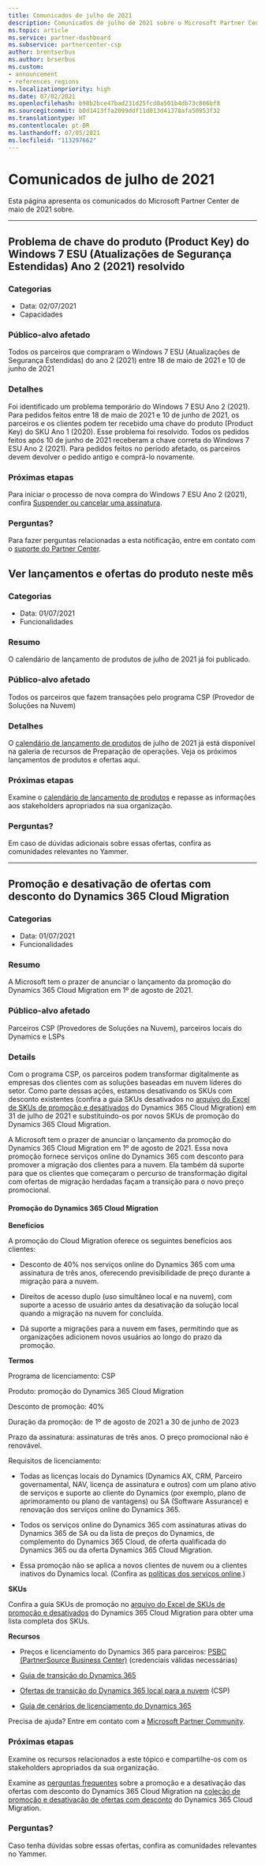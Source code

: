 ```yaml
---
title: Comunicados de julho de 2021
description: Comunicados de julho de 2021 sobre o Microsoft Partner Center, incluindo novas funcionalidades, promoções, ofertas, mercados ou alterações nas ofertas existentes.
ms.topic: article
ms.service: partner-dashboard
ms.subservice: partnercenter-csp
author: brentserbus
ms.author: brserbus
ms.custom:
- announcement
- references_regions
ms.localizationpriority: high
ms.date: 07/02/2021
ms.openlocfilehash: b98b2bce47bad231d25fcd0a501b4db73c866bf8
ms.sourcegitcommit: b0d1413ffa2099ddf11d013d41378afa50953f32
ms.translationtype: HT
ms.contentlocale: pt-BR
ms.lasthandoff: 07/05/2021
ms.locfileid: "113297662"
---
```

# <a name="july-2021-announcements"></a>Comunicados de julho de 2021

Esta página apresenta os comunicados do Microsoft Partner Center de maio de 2021 sobre.

________________
## <a name="windows-7-extended-security-updates-esu-year-2-2021-product-key-issue-resolved"></a><a name="3"></a>Problema de chave do produto (Product Key) do Windows 7 ESU (Atualizações de Segurança Estendidas) Ano 2 (2021) resolvido

### <a name="categories"></a>Categorias

- Data: 02/07/2021
- Capacidades
 
### <a name="impacted-audience"></a>Público-alvo afetado

Todos os parceiros que compraram o Windows 7 ESU (Atualizações de Segurança Estendidas) do ano 2 (2021) entre 18 de maio de 2021 e 10 de junho de 2021

### <a name="details"></a>Detalhes

Foi identificado um problema temporário do Windows 7 ESU Ano 2 (2021). Para pedidos feitos entre 18 de maio de 2021 e 10 de junho de 2021, os parceiros e os clientes podem ter recebido uma chave do produto (Product Key) do SKU Ano 1 (2020). Esse problema foi resolvido. Todos os pedidos feitos após 10 de junho de 2021 receberam a chave correta do Windows 7 ESU Ano 2 (2021). Para pedidos feitos no período afetado, os parceiros devem devolver o pedido antigo e comprá-lo novamente.

### <a name="next-steps"></a>Próximas etapas

Para iniciar o processo de nova compra do Windows 7 ESU Ano 2 (2021), confira [Suspender ou cancelar uma assinatura](../create-a-new-subscription.md#suspend-or-cancel-a-subscription).

### <a name="questions"></a>Perguntas?

Para fazer perguntas relacionadas a esta notificação, entre em contato com o [suporte do Partner Center](https://partner.microsoft.com/support/?stage=1).


## <a name="view-this-months-product-launches-and-offers"></a><a name="2"></a>Ver lançamentos e ofertas do produto neste mês

### <a name="categories"></a>Categorias

- Data: 01/07/2021
- Funcionalidades

### <a name="summary"></a>Resumo

O calendário de lançamento de produtos de julho de 2021 já foi publicado.

### <a name="impacted-audience"></a>Público-alvo afetado

Todos os parceiros que fazem transações pelo programa CSP (Provedor de Soluções na Nuvem)

### <a name="details"></a>Detalhes

O [calendário de lançamento de produtos](https://partner.microsoft.com/resources/collection/product-launch-calendar-collection#/) de julho de 2021 já está disponível na galeria de recursos de Preparação de operações. Veja os próximos lançamentos de produtos e ofertas aqui.

### <a name="next-steps"></a>Próximas etapas

Examine o [calendário de lançamento de produtos](https://partner.microsoft.com/resources/collection/product-launch-calendar-collection#/) e repasse as informações aos stakeholders apropriados na sua organização.  

### <a name="questions"></a>Perguntas?

Em caso de dúvidas adicionais sobre essas ofertas, confira as comunidades relevantes no Yammer.

________________
## <a name="dynamics-365-cloud-migration-promotion-and-retirement-of-discounted-offers"></a><a name="1"></a>Promoção e desativação de ofertas com desconto do Dynamics 365 Cloud Migration

### <a name="categories"></a>Categorias

- Data: 01/07/2021
- Funcionalidades

### <a name="summary"></a>Resumo

A Microsoft tem o prazer de anunciar o lançamento da promoção do Dynamics 365 Cloud Migration em 1º de agosto de 2021.

### <a name="impacted-audience"></a>Público-alvo afetado

Parceiros CSP (Provedores de Soluções na Nuvem), parceiros locais do Dynamics e LSPs

### <a name="details"></a>Details

Com o programa CSP, os parceiros podem transformar digitalmente as empresas dos clientes com as soluções baseadas em nuvem líderes do setor. Como parte dessas ações, estamos desativando os SKUs com desconto existentes (confira a guia SKUs desativados no [arquivo do Excel de SKUs de promoção e desativados](https://partner.microsoft.com/resources/detail/dynamics-365-cloud-promotion-retired-skus-xls) do Dynamics 365 Cloud Migration) em 31 de julho de 2021 e substituindo-os por novos SKUs de promoção do Dynamics 365 Cloud Migration.

A Microsoft tem o prazer de anunciar o lançamento da promoção do Dynamics 365 Cloud Migration em 1º de agosto de 2021. Essa nova promoção fornece serviços online do Dynamics 365 com desconto para promover a migração dos clientes para a nuvem. Ela também dá suporte para que os clientes que começaram o percurso de transformação digital com ofertas de migração herdadas façam a transição para o novo preço promocional.

#### <a name="dynamics-365-cloud-migration-promotion"></a>Promoção do Dynamics 365 Cloud Migration

**Benefícios**

A promoção do Cloud Migration oferece os seguintes benefícios aos clientes:  

- Desconto de 40% nos serviços online do Dynamics 365 com uma assinatura de três anos, oferecendo previsibilidade de preço durante a migração para a nuvem.

- Direitos de acesso duplo (uso simultâneo local e na nuvem), com suporte a acesso de usuário antes da desativação da solução local quando a migração na nuvem for concluída.

- Dá suporte a migrações para a nuvem em fases, permitindo que as organizações adicionem novos usuários ao longo do prazo da promoção.

**Termos**

Programa de licenciamento: CSP

Produto: promoção do Dynamics 365 Cloud Migration

Desconto de promoção: 40%

Duração da promoção: de 1º de agosto de 2021 a 30 de junho de 2023

Prazo da assinatura: assinaturas de três anos. O preço promocional não é renovável.

Requisitos de licenciamento:

- Todas as licenças locais do Dynamics (Dynamics AX, CRM, Parceiro governamental, NAV, licença de assinatura e outros) com um plano ativo de serviços e suporte ao cliente do Dynamics (por exemplo, plano de aprimoramento ou plano de vantagens) ou SA (Software Assurance) e renovação dos serviços online do Dynamics 365.

- Todos os serviços online do Dynamics 365 com assinaturas ativas do Dynamics 365 de SA ou da lista de preços do Dynamics, de complemento do Dynamics 365 Cloud, de oferta qualificada do Dynamics 365 ou da oferta Dynamics 365 Cloud Migration.

- Essa promoção não se aplica a novos clientes de nuvem ou a clientes inativos do Dynamics local. (Confira as [políticas dos serviços online](https://www.microsoft.com/licensing/terms/productoffering/MicrosoftDynamics365Services/EAEAS).)

**SKUs**

Confira a guia SKUs de promoção no [arquivo do Excel de SKUs de promoção e desativados](https://partner.microsoft.com/resources/detail/dynamics-365-cloud-promotion-retired-skus-xls) do Dynamics 365 Cloud Migration para obter uma lista completa dos SKUs.

**Recursos**

- Preços e licenciamento do Dynamics 365 para parceiros: [PSBC (PartnerSource Business Center)](https://businesscenter.mbs.microsoft.com/#contentdetail/Dyn365PricingandLicensing) (credenciais válidas necessárias)

- [Guia de transição do Dynamics 365](https://mbs2.microsoft.com/fileexchange/?fileID=1324bd08-98ab-4de1-aa9d-4d9e8902c6a6)

- [Ofertas de transição do Dynamics 365 local para a nuvem](https://mbs2.microsoft.com/fileexchange/?fileID=53e8d8af-e8c5-4e7e-99b6-e81baa026275) (CSP)

- [Guia de cenários de licenciamento do Dynamics 365](https://mbs2.microsoft.com/fileexchange/?fileID=b82e7dad-46e5-475d-a23e-6bcee17cb5ea)

Precisa de ajuda? Entre em contato com a [Microsoft Partner Community](https://www.microsoftpartnercommunity.com/t5/Pricing-Licensing-Incentives/bd-p/PricingLicensingIncentives).

### <a name="next-steps"></a>Próximas etapas

Examine os recursos relacionados a este tópico e compartilhe-os com os stakeholders apropriados da sua organização.  

Examine as [perguntas frequentes](https://partner.microsoft.com/resources/detail/faqs-on-d365-cloud-migration-promotion-and-retirement-of-discounted-offers-pdf) sobre a promoção e a desativação das ofertas com desconto do Dynamics 365 Cloud Migration na [coleção de promoção e desativação de ofertas com desconto](https://partner.microsoft.com/resources/collection/dynamics-365-cloud-migration-promotion-and-retirement-of-discounted-offers#/) do Dynamics 365 Cloud Migration.

### <a name="questions"></a>Perguntas?

Caso tenha dúvidas sobre essas ofertas, confira as comunidades relevantes no Yammer.
